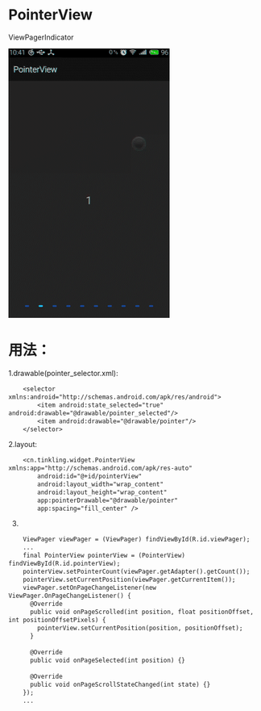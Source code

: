 # PointerView
ViewPagerIndicator

![PointerView Sample Screenshots][1]

用法：
=====

1.drawable(pointer_selector.xml):

        <selector xmlns:android="http://schemas.android.com/apk/res/android">
            <item android:state_selected="true" android:drawable="@drawable/pointer_selected"/>
            <item android:drawable="@drawable/pointer"/>
        </selector>
        
2.layout:

        <cn.tinkling.widget.PointerView xmlns:app="http://schemas.android.com/apk/res-auto"
            android:id="@+id/pointerView"
            android:layout_width="wrap_content"
            android:layout_height="wrap_content"
            app:pointerDrawable="@drawable/pointer"
            app:spacing="fill_center" />
            
3.

        ViewPager viewPager = (ViewPager) findViewById(R.id.viewPager);
        ...
        final PointerView pointerView = (PointerView) findViewById(R.id.pointerView);
        pointerView.setPointerCount(viewPager.getAdapter().getCount());
        pointerView.setCurrentPosition(viewPager.getCurrentItem());
        viewPager.setOnPageChangeListener(new ViewPager.OnPageChangeListener() {
          @Override
          public void onPageScrolled(int position, float positionOffset, int positionOffsetPixels) {
            pointerView.setCurrentPosition(position, positionOffset);
          }
          
          @Override
          public void onPageSelected(int position) {}
          
          @Override
          public void onPageScrollStateChanged(int state) {}
        });
        ...



[1]: https://raw.githubusercontent.com/Tinkling/PointerView/master/sample/sample.gif

